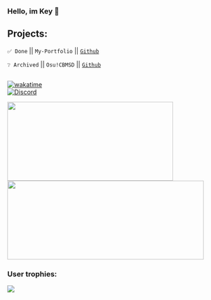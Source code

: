 ### Hello, im Key 👋
## Projects:
``✅ Done`` || ``My-Portfolio`` || [``Github``](https://github.com/keydevelops/my-portfolio/)

``❔ Archived`` || ``Osu!CBMSD`` || [``Github``](https://github.com/Corrupted-Code/osu-cbmsd/)
## 
[![wakatime](https://wakatime.com/badge/user/901d0624-3579-4ca9-bfd2-e70ee040a3df.svg)](https://wakatime.com/@901d0624-3579-4ca9-bfd2-e70ee040a3df)
<br>
[![Discord](https://lanyard.cnrad.dev/api/680636323471818876)](https://discord.com/users/680636323471818876)
<br>

<div>
  <img height="180em" width="378em" src="https://github-readme-stats.vercel.app/api?username=keydevelops&count_private=true&show_icons=true&theme=github_dark"/>
  <img height="180em" width="448em" src="https://github-readme-stats.vercel.app/api/top-langs/?username=keydevelops&langs_count=6&layout=compact&theme=github_dark"/>
</div>

### User trophies:
<img src="https://github-profile-trophy.vercel.app/?username=keydevelops&column=3&theme=onedark"/>
